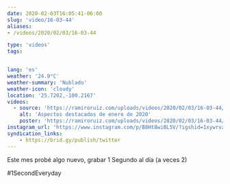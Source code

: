 ```yaml
---
date: 2020-02-03T16:05:41-06:00
slug: 'video/16-03-44'
aliases:
- /videos/2020/02/03/16-03-44

type: 'videos' 
tags:


lang: 'es'
weather: '24.9°C'
weather-summary: 'Nublado'
weather-icon: 'cloudy'
location: '25.7202,-100.2167'
videos:
  - source: 'https://ramiroruiz.com/uploads/videos/2020/02/03/16-03-44/highlights-of-january-2020.mp4'
    alt: 'Aspectos destacados de enero de 2020'
    poster: 'https://ramiroruiz.com/uploads/videos/2020/02/03/16-03-44/poster.jpg'
instagram_url: 'https://www.instagram.com/p/B8Ht8wiBL5V/?igshid=1xywrvzf0kw5y'
syndication_links:
    - https://brid.gy/publish/twitter
---
```

Este mes probé algo nuevo, grabar 1 Segundo al día (a veces 2) 

#1SecondEveryday